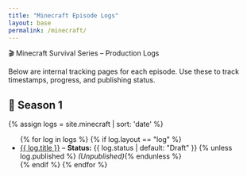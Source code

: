 ```yaml
---
title: "Minecraft Episode Logs"
layout: base
permalink: /minecraft/
---
```


🎬 Minecraft Survival Series – Production Logs

Below are internal tracking pages for each episode. Use these to track timestamps, progress, and publishing status.

## 📔 Season 1

{% assign logs = site.minecraft | sort: 'date' %}
<ul>
  {% for log in logs %}
    {% if log.layout == "log" %}
      <li>
        <a href="{{ log.url | relative_url }}">{{ log.title }}</a>
        – <strong>Status:</strong> {{ log.status | default: "Draft" }}
        {% unless log.published %} <em>(Unpublished)</em>{% endunless %}
      </li>
    {% endif %}
  {% endfor %}
</ul>
